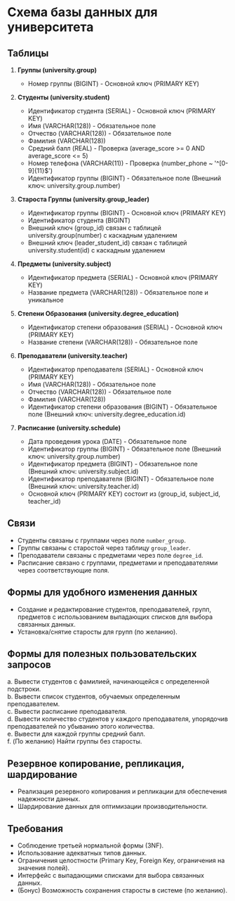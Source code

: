 # Схема базы данных для университета

## Таблицы

1. **Группы (university.group)**
   - Номер группы (BIGINT) - Основной ключ (PRIMARY KEY)


2. **Студенты (university.student)**
   - Идентификатор студента (SERIAL) - Основной ключ (PRIMARY KEY)
   - Имя (VARCHAR(128)) - Обязательное поле
   - Отчество (VARCHAR(128)) - Обязательное поле
   - Фамилия (VARCHAR(128))
   - Средний балл (REAL) - Проверка (average_score >= 0 AND average_score <= 5)
   - Номер телефона (VARCHAR(11)) - Проверка (number_phone ~ '^[0-9]{11}$')
   - Идентификатор группы (BIGINT) - Обязательное поле (Внешний ключ: university.group.number)


3. **Староста Группы (university.group_leader)**
   - Идентификатор группы (BIGINT) - Основной ключ (PRIMARY KEY)
   - Идентификатор студента (BIGINT)
   - Внешний ключ (group_id) связан с таблицей university.group(number) с каскадным удалением
   - Внешний ключ (leader_student_id) связан с таблицей university.student(id) с каскадным удалением


4. **Предметы (university.subject)**
   - Идентификатор предмета (SERIAL) - Основной ключ (PRIMARY KEY)
   - Название предмета (VARCHAR(128)) - Обязательное поле и уникальное


5. **Степени Образования (university.degree_education)**
   - Идентификатор степени образования (SERIAL) - Основной ключ (PRIMARY KEY)
   - Название степени (VARCHAR(128)) - Обязательное поле


6. **Преподаватели (university.teacher)**
   - Идентификатор преподавателя (SERIAL) - Основной ключ (PRIMARY KEY)
   - Имя (VARCHAR(128)) - Обязательное поле
   - Отчество (VARCHAR(128)) - Обязательное поле
   - Фамилия (VARCHAR(128))
   - Идентификатор степени образования (BIGINT) - Обязательное поле (Внешний ключ: university.degree_education.id)


7. **Расписание (university.schedule)**
   - Дата проведения урока (DATE) - Обязательное поле
   - Идентификатор группы (BIGINT) - Обязательное поле (Внешний ключ: university.group.number)
   - Идентификатор предмета (BIGINT) - Обязательное поле (Внешний ключ: university.subject.id)
   - Идентификатор преподавателя (BIGINT) - Обязательное поле (Внешний ключ: university.teacher.id)
   - Основной ключ (PRIMARY KEY) состоит из (group_id, subject_id, teacher_id)


## Связи
- Студенты связаны с группами через поле `number_group`.
- Группы связаны с старостой через таблицу `group_leader`.
- Преподаватели связаны с предметами через поле `degree_id`.
- Расписание связано с группами, предметами и преподавателями через соответствующие поля.

## Формы для удобного изменения данных
- Создание и редактирование студентов, преподавателей, групп, предметов с использованием выпадающих списков для выбора связанных данных.
- Установка/снятие старосты для групп (по желанию).

## Формы для полезных пользовательских запросов
a. Вывести студентов с фамилией, начинающейся с определенной подстроки.  
b. Вывести список студентов, обучаемых определенным преподавателем.  
c. Вывести расписание преподавателя.  
d. Вывести количество студентов у каждого преподавателя, упорядочив преподавателей по убыванию этого количества.   
e. Вывести для каждой группы средний балл.   
f. (По желанию) Найти группы без старосты.  

## Резервное копирование, репликация, шардирование
- Реализация резервного копирования и репликации для обеспечения надежности данных.
- Шардирование данных для оптимизации производительности.

## Требования
- Соблюдение третьей нормальной формы (3NF).
- Использование адекватных типов данных.
- Ограничения целостности (Primary Key, Foreign Key, ограничения на значения полей).
- Интерфейс с выпадающими списками для выбора связанных данных.
- (Бонус) Возможность сохранения старосты в системе (по желанию).
